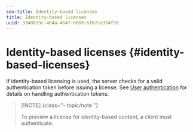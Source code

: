 ```yaml
---
seo-title: Identity-based licenses
title: Identity-based licenses
uuid: 3340833c-404a-4647-86b9-6f67ca354f58
---
```


# Identity-based licenses {#identity-based-licenses}

If identity-based licensing is used, the server checks for a valid authentication token before issuing a license. See [User authentication](../../../aaxs-protecting-content/content-introduction/content-usage-rules/content-authentication/content-user-authentication.md) for details on handling authentication tokens.

>[!NOTE] {class="- topic/note "}
>
>To preview a license for identity-based content, a client must authenticate.

